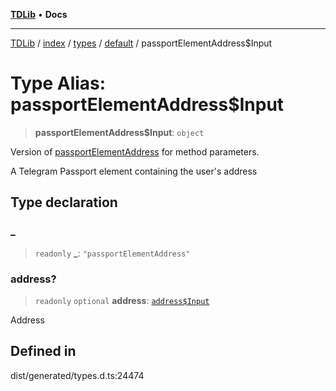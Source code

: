 [**TDLib**](../../../../../../README.md) • **Docs**

***

[TDLib](../../../../../../modules.md) / [index](../../../../../README.md) / [types](../../../README.md) / [default](../README.md) / passportElementAddress$Input

# Type Alias: passportElementAddress$Input

> **passportElementAddress$Input**: `object`

Version of [passportElementAddress](passportElementAddress.md) for method parameters.

A Telegram Passport element containing the user's address

## Type declaration

### \_

> `readonly` **\_**: `"passportElementAddress"`

### address?

> `readonly` `optional` **address**: [`address$Input`](address$Input-1.md)

Address

## Defined in

dist/generated/types.d.ts:24474
